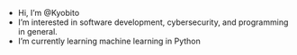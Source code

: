 - Hi, I’m @Kyobito
- I’m interested in software development, cybersecurity, and programming in general.
- I’m currently learning machine learning in Python

<!---
Kyobito/Kyobito is a ✨ special ✨ repository because its `README.md` (this file) appears on your GitHub profile.
You can click the Preview link to take a look at your changes.
--->
